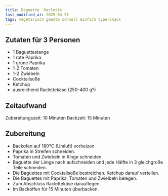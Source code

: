 ```yaml
--- 
title: Baguette 'Raclette' 
last_modified_at: 2025-04-23
tags: vegetarisch gaeste schnell einfach type-snack
---
```

## Zutaten für 3 Personen
* 1 Baguettestange
* 1 rote Paprika
* 1 grüne Paprika
* 1-2 Tomaten
* 1-2 Zwiebeln
* Cocktailsoße
* Ketchup
* ausreichend Raclettekäse (250-400 g?)  

## Zeitaufwand
Zubereitungszeit: 10 Minuten
Backzeit: 15 Minuten

## Zubereitung
* Backofen auf 180°C (Umluft) vorheizen
* Paprika in Streifen schneiden.
* Tomaten und Zwiebeln in Ringe schneiden.
* Baguette der Länge nach aufschneiden und jede Hälfte in 3 gleichgroße Teile schneiden.
* Die Baguettes mit Cocktailsoße bestreichen. Ketchup darauf verteilen.
* Die Baguettes mit Paprika, Tomaten und Zwielbeln belegen.
* Zum Abschluss Raclettekäse darauflegen.
* Im Backoffen für 15 Minuten überbacken. 